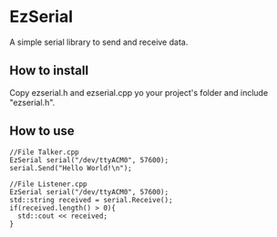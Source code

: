 # EzSerial
A simple serial library to send and receive data.

## How to install
Copy ezserial.h and ezserial.cpp yo your project's folder and include "ezserial.h".

## How to use
```
//File Talker.cpp
EzSerial serial("/dev/ttyACM0", 57600);
serial.Send("Hello World!\n");
```

```
//File Listener.cpp
EzSerial serial("/dev/ttyACM0", 57600);
std::string received = serial.Receive();
if(received.length() > 0){
  std::cout << received;
}
```
